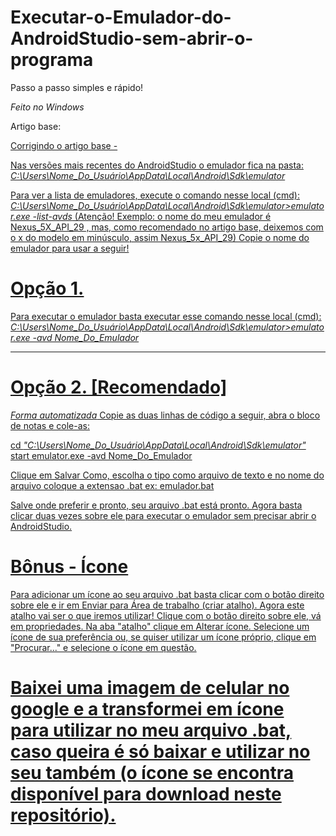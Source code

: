 # Executar-o-Emulador-do-AndroidStudio-sem-abrir-o-programa
Passo a passo simples e rápido!

*Feito no Windows*

Artigo base:
<a href="https://medium.com/@lucasluizss/execute-seu-emulador-android-sem-abrir-o-android-studio-windows-94c826059552"/>

Corrigindo o artigo base - 

Nas versões mais recentes do AndroidStudio o emulador fica na pasta:
*C:\Users\Nome_Do_Usuário\AppData\Local\Android\Sdk\emulator*

Para ver a lista de emuladores, execute o comando nesse local (cmd):
*C:\Users\Nome_Do_Usuário\AppData\Local\Android\Sdk\emulator>emulator.exe -list-avds*
(Atenção! Exemplo: o nome do meu emulador é Nexus_5X_API_29 , mas, como recomendado no artigo base, deixemos com o x do modelo em minúsculo, assim Nexus_5x_API_29)
Copie o nome do emulador para usar a seguir!

# Opção 1.
Para executar o emulador basta executar esse comando nesse local (cmd):
*C:\Users\Nome_Do_Usuário\AppData\Local\Android\Sdk\emulator>emulator.exe -avd Nome_Do_Emulador*

********************************
# Opção 2. [Recomendado]
*Forma automatizada*
Copie as duas linhas de código a seguir, abra o bloco de notas e cole-as:

cd *"C:\Users\Nome_Do_Usuário\AppData\Local\Android\Sdk\emulator"*
start emulator.exe -avd Nome_Do_Emulador

Clique em Salvar Como, escolha o tipo como arquivo de texto e no nome do arquivo coloque a extensao .bat
ex: emulador.bat

Salve onde preferir e pronto, seu arquivo .bat está pronto.
Agora basta clicar duas vezes sobre ele para executar o emulador sem precisar abrir o AndroidStudio.

# Bônus - Ícone
Para adicionar um ícone ao seu arquivo .bat basta clicar com o botão direito sobre ele e ir em Enviar para Área de trabalho (criar atalho). 
Agora este atalho vai ser o que iremos utilizar!
Clique com o botão direito sobre ele, vá em propriedades. Na aba "atalho" clique em Alterar ícone.
Selecione um ícone de sua preferência ou, se quiser utilizar um ícone próprio, clique em "Procurar..." e selecione o ícone em questão.

# Baixei uma imagem de celular no google e a transformei em ícone para utilizar no meu arquivo .bat, caso queira é só baixar e utilizar no seu também (o ícone se encontra disponível para download neste repositório).
